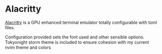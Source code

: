 # Alacritty

[Alacritty](https://github.com/alacritty/alacritty) is a GPU enhanced terminal emulator totally
configurable with toml files.

Configuration provided sets the font used and other sensible options. Tokyonight storm theme is included
to ensure cohesion with my current nvim theme and colors
